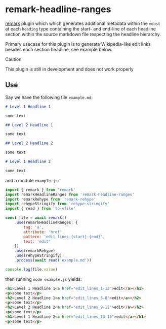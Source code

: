 # remark-headline-ranges

[remark][remark] plugin which which generates additional metadata within the `mdast` at each `heading` type containing the start- and end-line of each headline section within the source markdown file respecting the headline hierarchy.

Primary usecase for this plugin is to generate Wikipedia-like edit links besides each section headline, see example below.

> [!CAUTION]
> This plugin is still in development and does not work properly

## Use

Say we have the following file `example.md`:

```markdown
# Level 1 Headline 1

some text

## Level 2 Headline 1

some text

## Level 2 Headline 2

some text

# Level 1 Headline 2

some text
```

and a module `example.js`:

```js
import { remark } from 'remark'
import remarkHeadlineRanges from 'remark-headline-ranges'
import remarkRehype from 'remark-rehype'
import rehypeStringify from 'rehype-stringify'
import { read } from 'to-vfile'

const file = await remark()
    .use(remarkHeadlineRanges, {
        tag: 'a', 
        attribute: 'href', 
        pattern: 'edit_lines_{start}-{end}', 
        text: 'edit'
    })
    .use(remarkRehype)
    .use(rehypeStringify)
    .process(await read('example.md'))

console.log(file.value)
```

then running `node example.js` yields:

```html
<h1>Level 1 Headline 1<a href="edit_lines_1-12">edit</a></h1>
<p>some text</p>
<h2>Level 2 Headline 1<a href="edit_lines_5-8">edit</a></h2>
<p>some text</p>
<h2>Level 2 Headline 2<a href="edit_lines_9-12">edit</a></h2>
<p>some text</p>
<h1>Level 1 Headline 2<a href="edit_lines_13-15">edit</a></h1>
<p>some text</p>
```

[remark]: https://github.com/remarkjs/remark

